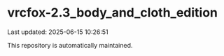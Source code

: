 # vrcfox-2.3_body_and_cloth_edition

Last updated: 2025-06-15 10:26:51

This repository is automatically maintained.
